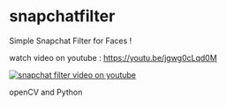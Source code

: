 # snapchatfilter
Simple Snapchat Filter for Faces !

watch video on youtube : https://youtu.be/jgwg0cLqd0M

[![snapchat filter video on youtube](http://img.youtube.com/vi/jgwg0cLqd0M/0.jpg)](http://www.youtube.com/watch?v=jgwg0cLqd0M)

openCV and Python
